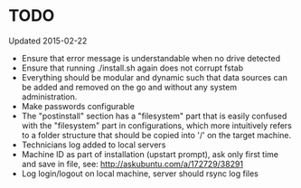 # TODO

Updated 2015-02-22

 - Ensure that error message is understandable when no drive detected
 - Ensure that running ./install.sh again does not corrupt fstab
 - Everything should be modular and dynamic such that data sources can be added and removed on the go and without any system administration.
 - Make passwords configurable
 - The "postinstall" section has a "filesystem" part that is easily confused with the "filesystem" part in
   configurations, which more intuitively refers to a folder structure that should be copied into '/' on
   the target machine.
 - Technicians log added to local servers
 - Machine ID as part of installation (upstart prompt), ask only first time and save in file, see: http://askubuntu.com/a/172729/38291
 - Log login/logout on local machine, server should rsync log files
